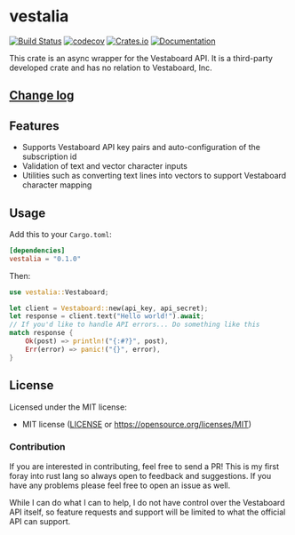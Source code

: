 vestalia
=========

[![Build Status](https://img.shields.io/github/actions/workflow/status/mjljr/vestalia/rust.yml?branch=dev)](https://github.com/mjljr/vestalia/actions)
[![codecov](https://codecov.io/github/mjljr/vestalia/branch/dev/graph/badge.svg?token=JFF93NWB3C)](https://codecov.io/github/mjljr/vestalia)
[![Crates.io](https://img.shields.io/crates/v/vestalia.svg)](https://crates.io/crates/vestalia)
[![Documentation](https://docs.rs/vestalia/badge.svg)](https://docs.rs/vestalia)


This crate is an async wrapper for the Vestaboard API. It is a third-party developed crate
and has no relation to Vestaboard, Inc.

## [Change log](CHANGELOG.md)

## Features

- Supports Vestaboard API key pairs and auto-configuration of the subscription id
- Validation of text and vector character inputs
- Utilities such as converting text lines into vectors to support Vestaboard character mapping

## Usage

Add this to your `Cargo.toml`:

```toml
[dependencies]
vestalia = "0.1.0"
```

Then:

```rust
use vestalia::Vestaboard;

let client = Vestaboard::new(api_key, api_secret);
let response = client.text("Hello world!").await;
// If you'd like to handle API errors... Do something like this
match response {
    Ok(post) => println!("{:#?}", post),
    Err(error) => panic!("{}", error),
}
```

## License

Licensed under the MIT license:
 * MIT license ([LICENSE](LICENSE) or https://opensource.org/licenses/MIT)

### Contribution

If you are interested in contributing, feel free to send a PR! This is my first
foray into rust lang so always open to feedback and suggestions. If you have any problems
please feel free to open an issue as well.

While I can do what I can to help, I do not have control over the Vestaboard API itself,
so feature requests and support will be limited to what the official API can support.